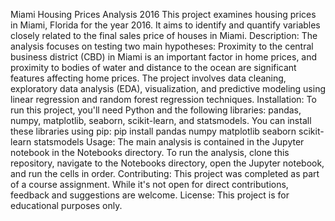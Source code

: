 Miami Housing Prices Analysis 2016
This project examines housing prices in Miami, Florida for the year 2016. It aims to identify and quantify variables closely related to the final sales price of houses in Miami.
Description:
The analysis focuses on testing two main hypotheses: Proximity to the central business district (CBD) in Miami is an important factor in home prices, and proximity to bodies of water and distance to the ocean are significant features affecting home prices. The project involves data cleaning, exploratory data analysis (EDA), visualization, and predictive modeling using linear regression and random forest regression techniques.
Installation:
To run this project, you'll need Python and the following libraries: pandas, numpy, matplotlib, seaborn, scikit-learn, and statsmodels. You can install these libraries using pip: pip install pandas numpy matplotlib seaborn scikit-learn statsmodels
Usage:
The main analysis is contained in the Jupyter notebook in the Notebooks directory. To run the analysis, clone this repository, navigate to the Notebooks directory, open the Jupyter notebook, and run the cells in order.
Contributing:
This project was completed as part of a course assignment. While it's not open for direct contributions, feedback and suggestions are welcome.
License:
This project is for educational purposes only.

